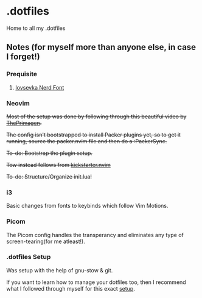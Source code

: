 # .dotfiles
Home to all my .dotfiles

## Notes (for myself more than anyone else, in case I forget!)

### Prequisite
1. [Iovsevka Nerd Font](https://github.com/ryanoasis/nerd-fonts/releases/download/v3.0.2/IosevkaTerm.zip)

### Neovim 
~~Most of the setup was done by following through this beautiful video by [ThePrimagen](https://www.youtube.com/watch?v=w7i4amO_zaE).~~

~~The config isn't bootstrapped to install Packer plugins yet, so to get it running, source the packer.nvim file and then do a :PackerSync.~~

~~To-do: Bootstrap the plugin setup.~~

~~Tow instead follows from [kickstarter.nvim](https://github.com/nvim-lua/kickstart.nvim)~~

~~To-do: Structure/Organize init.lua!~~

### i3
Basic changes from fonts to keybinds which follow Vim Motions.

### Picom 
The Picom config handles the transperancy and eliminates any type of screen-tearing(for me atleast!).

### .dotfiles Setup
Was setup with the help of gnu-stow & git.

If you want to learn how to manage your dotfiles too, then I recommend what I followed through myself for this exact [setup](https://www.youtube.com/watch?v=CxAT1u8G7is).



